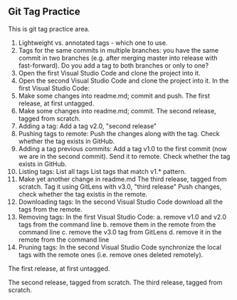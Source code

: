 Git Tag Practice
---

This is git tag practice area.

1. Lightweight vs. annotated tags - which one to use.
2. Tags for the same commits in multiple branches: you have the same commit in two branches (e.g. after merging master into release with fast-forward). Do you add a tag to both branches or only to one?
3. Open the first Visual Studio Code and clone the project into it.
4. Open the second Visual Studio Code and clone the project into it.
In the first Visual Studio Code:
5. Make some changes into readme.md; commit and push.
The first release, at first untagged.
6. Make some changes into readme.md; commit.
The second release, tagged from scratch.
7. Adding a tag: Add a tag v2.0, "second release"
8. Pushing tags to remote: Push the changes along with the tag.
Check whether the tag exists in GitHub.
9. Adding a tag previous commits: Add a tag v1.0 to the first commit (now we are in the second commit).
Send it to remote.
Check whether the tag exists in GitHub.
10. Listing tags: List all tags
List tags that match v1.* pattern.
11. Make yet another change in readme.md
The third release, tagged from scratch.
Tag it using GitLens with v3.0, "third release"
Push changes, check whether the tag existis in the remote.
12. Downloading tags: In the second Visual Studio Code download all the tags from the remote.
13. Removing tags: In the first Visual Studio Code:
	a. remove v1.0 and v2.0 tags from the command line
	b. remove them in the remote from the command line
	c. remove the v3.0 tag from GitLens
	d. remove it in the remote from the command line
14. Pruning tags: In the second Visual Studio Code synchronize the local tags with the remote ones (i.e. remove ones deleted remotely).

The first release, at first untagged.

The second release, tagged from scratch.
The third release, tagged from scratch.


